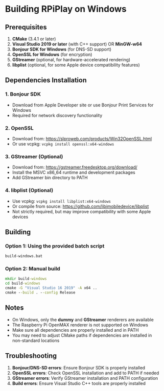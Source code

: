 # Building RPiPlay on Windows

## Prerequisites

1. **CMake** (3.4.1 or later)
2. **Visual Studio 2019 or later** (with C++ support) OR **MinGW-w64**
3. **Bonjour SDK for Windows** (for DNS-SD support)
4. **OpenSSL for Windows** (for encryption)
5. **GStreamer** (optional, for hardware-accelerated rendering)
6. **libplist** (optional, for some Apple device compatibility features)

## Dependencies Installation

### 1. Bonjour SDK
- Download from Apple Developer site or use Bonjour Print Services for Windows
- Required for network discovery functionality

### 2. OpenSSL
- Download from: https://slproweb.com/products/Win32OpenSSL.html
- Or use vcpkg: `vcpkg install openssl:x64-windows`

### 3. GStreamer (Optional)
- Download from: https://gstreamer.freedesktop.org/download/
- Install the MSVC x86_64 runtime and development packages
- Add GStreamer bin directory to PATH

### 4. libplist (Optional)
- Use vcpkg: `vcpkg install libplist:x64-windows`
- Or compile from source: https://github.com/libimobiledevice/libplist
- Not strictly required, but may improve compatibility with some Apple devices

## Building

### Option 1: Using the provided batch script
```cmd
build-windows.bat
```

### Option 2: Manual build
```cmd
mkdir build-windows
cd build-windows
cmake -G "Visual Studio 16 2019" -A x64 ..
cmake --build . --config Release
```

## Notes

- On Windows, only the **dummy** and **GStreamer** renderers are available
- The Raspberry Pi OpenMAX renderer is not supported on Windows
- Make sure all dependencies are properly installed and in PATH
- You may need to adjust CMake paths if dependencies are installed in non-standard locations

## Troubleshooting

1. **Bonjour/DNS-SD errors**: Ensure Bonjour SDK is properly installed
2. **OpenSSL errors**: Check OpenSSL installation and add to PATH if needed
3. **GStreamer errors**: Verify GStreamer installation and PATH configuration
4. **Build errors**: Ensure Visual Studio C++ tools are properly installed
